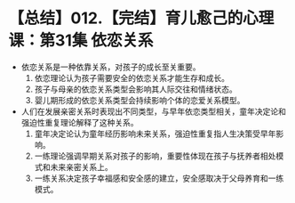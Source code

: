 # 【总结】012.【完结】育儿愈己的心理课：第31集 依恋关系

-   依恋关系是一种依靠关系，对孩子的成长至关重要。
    1.  依恋理论认为孩子需要安全的依恋关系才能生存和成长。
    2.  孩子与母亲的依恋关系类型会影响其人际交往和情绪状态。
    3.  婴儿期形成的依恋关系类型会持续影响个体的恋爱关系模型。
-   人们在发展亲密关系时表现出不同类型，与早年依恋类型相关，童年决定论和强迫性重复理论解释了这种关系。
    1.  童年决定论认为童年经历影响未来关系，强迫性重复指人生决策受早年影响。
    2.  一练理论强调早期关系对孩子的影响，重要性体现在孩子与抚养者相处模式和未来亲密关系上。
    3.  一练关系决定孩子幸福感和安全感的建立，安全感取决于父母养育和一练模式。
